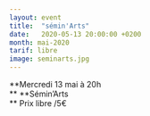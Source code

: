 ```yaml
---
layout: event
title:  "sémin'Arts"
date:   2020-05-13 20:00:00 +0200
month: mai-2020
tarif: libre
image: seminarts.jpg
---
```





 


**Mercredi 13 mai à 20h  
** **Sémin’Arts  
** Prix libre /5€